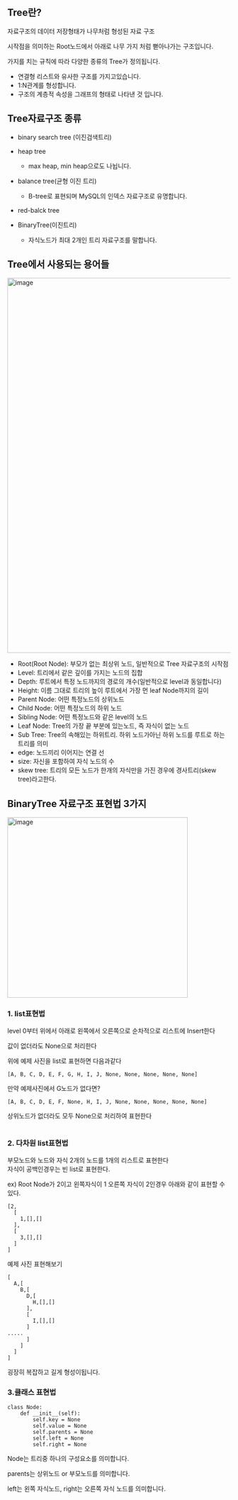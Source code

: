 ## Tree란?

자료구조의 데이터 저장형태가 나무처럼 형성된 자료 구조

시작점을 의미하는 Root노드에서 아래로 나무 가지 처럼 뻗아나가는 구조입니다.

가지를 치는 규칙에 따라 다양한 종류의 Tree가 정의됩니다.

- 연결형 리스트와 유사한 구조를 가지고있습니다.
- 1:N관계를 형성합니다.
- 구조의 계층적 속성을 그래프의 형태로 나타낸 것 입니다.

## Tree자료구조 종류

- binary search tree (이진검색트리)

- heap tree

  - max heap, min heap으로도 나뉩니다.

- balance tree(균형 이진 트리)

  - B-tree로 표현되며 MySQL의 인덱스 자료구조로 유명합니다.

- red-balck tree

- BinaryTree(이진트리)
  - 자식노드가 최대 2개인 트리 자료구조를 말합니다.

## Tree에서 사용되는 용어들

<img width="846" alt="image" src="https://user-images.githubusercontent.com/100751719/194826465-ce105393-3b75-4793-986f-63089c678acb.png">

- Root(Root Node): 부모가 없는 최상위 노드, 일반적으로 Tree 자료구조의 시작점
- Level: 트리에서 같은 깊이를 가지는 노드의 집합
- Depth: 루트에서 특정 노드까지의 경로의 개수(일반적으로 level과 동일합니다)
- Height: 이름 그대로 트리의 높이 루트에서 가장 먼 leaf Node까지의 길이
- Parent Node: 어떤 특정노드의 상위노드
- Child Node: 어떤 특정노드의 하위 노드
- Sibling Node: 어떤 특정노드와 같은 level의 노드
- Leaf Node: Tree의 가장 끝 부분에 있는노드, 즉 자식이 없는 노드
- Sub Tree: Tree의 속해있는 하위트리. 하위 노드가아닌 하위 노드를 루트로 하는 트리를 의미
- edge: 노드끼리 이어지는 연결 선
- size: 자신을 포함하여 자식 노드의 수
- skew tree: 트리의 모든 노드가 한개의 자식만을 가진 경우에 경사트리(skew tree)라고한다.

## BinaryTree 자료구조 표현법 3가지

<img width="407" alt="image" src="https://user-images.githubusercontent.com/100751719/194828497-81c094a6-9c6c-486e-b53e-2f990e9a63a2.png">

<br>

### 1. list표현법

level 0부터 위에서 아래로 왼쪽에서 오른쪽으로 순차적으로 리스트에 Insert한다

값이 없더라도 None으로 처리한다

위에 예제 사진을 list로 표현하면 다음과같다

```
[A, B, C, D, E, F, G, H, I, J, None, None, None, None, None]
```

만약 예제사진에서 G노드가 없다면?

```
[A, B, C, D, E, F, None, H, I, J, None, None, None, None, None]
```

상위노드가 없더라도 모두 None으로 처리하여 표현한다
<br><br>

### 2. 다차원 list표현법

부모노드와 노드와 자식 2개의 노드를 1개의 리스트로 표현한다 <br>
자식이 공백인경우는 빈 list로 표현한다.

ex) Root Node가 2이고 왼쪽자식이 1 오른쪽 자식이 2인경우 아래와 같이 표현할 수 있다.

```
[2,
  [
    1,[],[]
  ],
  [
    3,[],[]
  ]
]
```

예제 사진 표현해보기

```
[
  A,[
    B,[
      D,[
        H,[],[]
      ],
      [
        I,[],[]
      ]
.....
      ]
    ]
  ]
]
```

굉장히 복잡하고 길게 형성이됩니다.<br>

### 3.클래스 표현법

```
class Node:
    def __init__(self):
        self.key = None
        self.value = None
        self.parents = None
        self.left = None
        self.right = None
```

Node는 트리중 하나의 구성요소를 의미합니다.

parents는 상위노드 or 부모노드를 의미합니다.

left는 왼쪽 자식노드, right는 오른쪽 자식 노드를 의미합니다.
